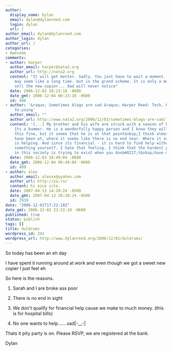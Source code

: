 ```yaml
---
author:
  display_name: Dylan
  email: dylan@dylanreed.com
  login: dylan
  url: /
author_email: dylan@dylanreed.com
author_login: dylan
author_url: /
categories:
- Awesome
comments:
- author: harper
  author_email: harper@nata2.org
  author_url: http://nata2.org
  content: "It will get better. Sadly. You just have to wait a moment. and that moment
    may seem like a long time. but in the grand scheme. It is only a moment.\r\n\r\nOr
    sell the new copier... dad will never notice"
  date: 2006-12-03 18:23:18 -0600
  date_gmt: 2006-12-04 00:23:18 -0600
  id: 408
- author: '&raquo; Sometimes blogs are sad &raquo; Harper Reed: Tech, Phones, Parties,
    Yo-yoing'
  author_email: ""
  author_url: http://www.nata2.org/2006/12/03/sometimes-blogs-are-sad/
  content: '[...] My brother and his wife are struck with a season of hard times.
    Its a bummer. He is a wonderfully happy person and I know they will get through
    this fine, but it seems that he is at that point&nbsp;I think almost all of us
    have been at, where it seems like there is no end near. Where it seems like nobody
    is helping. And since its financial - it is hard to find help without sacrificing
    something yourself. I hate that feeling. I think that the hardest part about living
    in this society is trying to exist when you don&#8217;t&nbsp;have money. [...]'
  date: 2006-12-03 18:49:04 -0600
  date_gmt: 2006-12-04 00:49:04 -0600
  id: 409
- author: alex
  author_email: alexxx@yyahoo.com
  author_url: http://ya.ru/
  content: hi nice site.
  date: 2007-04-13 14:20:24 -0500
  date_gmt: 2007-04-13 20:20:24 -0500
  id: 2939
date: "2006-12-01T17:22:10Z"
date_gmt: 2006-12-01 23:22:10 -0600
published: true
status: publish
tags: []
title: duldrums
wordpress_id: 242
wordpress_url: http://www.dylanreed.org/2006/12/01/duldrums/
---
```


So today has been an eh day

I have spent it running around at work and even though we got a sweet new copier I just feel eh

So here is the reasons.

1. Sarah and I are broke ass poor

2. There is no end in sight

3. We don't qualify for financial help cause we make to much money. (this is for hospital bills)

4. No one wants to help.......sad|-__-|

Thats it pity party is on. Please RSVP, we are registered at the bank.

Dylan

